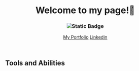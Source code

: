 <h1 align="center">Welcome to my page!👋</h1> 
<span align="center">
    <h3 href="https://meelaudtoto.ca/"><img alt="Static Badge" src="https://img.shields.io/badge/:badgeContent?style=social&labelColor=%235a5a5a&color=%2338d430">
</h3>
</span>
<p align="center">
    <span><a href="https://meelaudtoto.ca/" alt="Portfolio" src="">My Portfolio</a></span>
    <span><a href="www.linkedin.com/in/meelaud-totonchi" alt="Linkedin" src="">Linkedin</a></span>
</p>
<br>

<h2>Tools and Abilities</h2>
<p>
    
</p>

<!--
Here are some ideas to get you started:

- 🔭 I’m currently working on ...
- 🌱 I’m currently learning ...
- 👯 I’m looking to collaborate on ...
- 🤔 I’m looking for help with ...
- 💬 Ask me about ...
- 📫 How to reach me: ...
- 😄 Pronouns: ...
- ⚡ Fun fact: ...
-->
